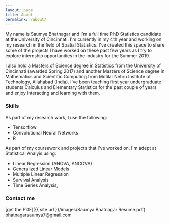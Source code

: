 ```yaml
---
layout: page
title: About
permalink: /about/
---
```


My name is Saumya Bhatnagar and I'm a full time PhD Statistics candidate at the University of Cincinnati. I'm currently in my 4th year and working on my research in the field of Spatial Statistics. I've created this space to share some of the projects I have worked on these past few years as I try to explore internship opportunities in the industry for the Summer 2019. 

I also hold a Masters of Science degree in Statistics from the University of Cincinnati (awarded Spring 2017) and another Masters of Science degree in Mathematics and Scientific Computing from Motilal Nehru Institute of Technology, Allahabad (India). I've been teaching first year undergraduate students Calculus and Elementary Statistics for the past couple of years and enjoy interacting and learning with them.

### Skills

As part of my research work, I use the following:

* Tensorflow
* Convolutional Neural Networks
* R

As part of my coursework and projects that I've worked on, I'm adept at Statistical Analyis using:

* Linear Regression (ANOVA, ANCOVA)
* Generalized Linear Models
* Multiple Linear Regression 
* Survival Analysis 
* Time Series Analysis, 

### Contact me
[get the PDF]({{ site.url }}/images/Saumya Bhatnagar Resume.pdf)
[bhatnagarsaumya7@gmail.com](mailto:bhatnagarsaumya7@gmail.com)
